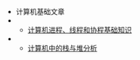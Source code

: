 * 计算机基础文章
* * [计算机进程、线程和协程基础知识](article/computer/article_1.md)
* * [计算机中的栈与堆分析](article/computer/article_2.md)
